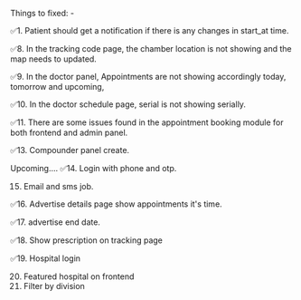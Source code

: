 Things to fixed: -

✅1. Patient should get a notification if there is any changes in start_at time.

<!-- 2. Doctor List should be displayed on a specified category. -->

<!-- 3. Doctor Rating should be removed from the featured doctors card and email should be replaced by category. -->

<!-- 4. Doctor name should be started with Dr and it will be truncated if the name is big. -->

<!-- 5. Doctor image should be a image placeholder if there is no image uploaded by the doctor. -->

<!-- 6. In the doctor list page, by default 12 doctors will be shown and then other will be paginated.
and the list will be shown as Decending Order. -->

<!-- 7. In the Doctor profile, below there will be a button to see the same category all the doctors. -->

✅8. In the tracking code page, the chamber location is not showing and the map needs to updated.

✅9. In the doctor panel, Appointments are not showing accordingly today, tomorrow and upcoming,

✅10. In the doctor schedule page, serial is not showing serially.

✅11. There are some issues found in the appointment booking module for both frontend and admin panel.

<!-- 12. In the doctor profile degrees and specializations need to show dynamically. -->

✅13. Compounder panel create.

Upcoming....
✅14. Login with phone and otp.

15. Email and sms job.

✅16. Advertise details page show appointments it's time.

✅17. advertise end date.

✅18. Show prescription on tracking page

✅19. Hospital login

20. Featured hospital on frontend
21. Filter by division